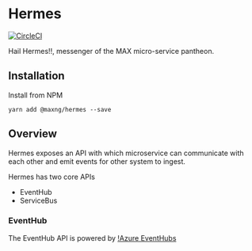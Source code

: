 # Hermes
[![CircleCI](https://circleci.com/gh/MAXDeliveryNG/hermes/tree/master.svg?style=svg)](https://circleci.com/gh/MAXDeliveryNG/hermes/tree/master)

Hail Hermes!!, messenger of the MAX micro-service pantheon.

## Installation

Install from NPM

```
yarn add @maxng/hermes --save
```

## Overview

Hermes exposes an API with which microservice can communicate with each other and emit events for 
other system to ingest.

Hermes has two core APIs
* EventHub
* ServiceBus

### EventHub

The EventHub API is powered by [!Azure EventHubs](https://docs.microsoft.com/en-us/azure/event-hubs/event-hubs-about) 